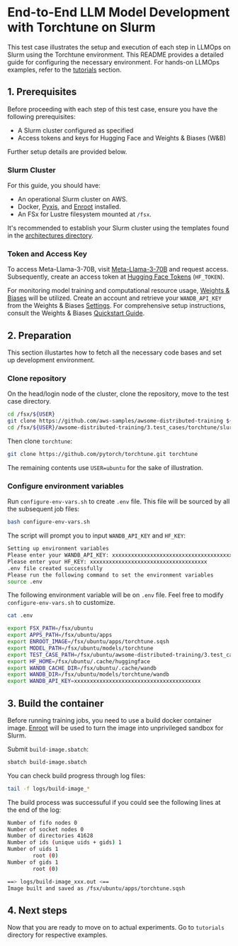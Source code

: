 # End-to-End LLM Model Development with Torchtune on Slurm <!-- omit in toc -->

This test case illustrates the setup and execution of each step in LLMOps on Slurm using the Torchtune environment. This README provides a detailed guide for configuring the necessary environment. For hands-on LLMOps examples, refer to the [tutorials](./tutorials) section.

## 1. Prerequisites

Before proceeding with each step of this test case, ensure you have the following prerequisites:

* A Slurm cluster configured as specified
* Access tokens and keys for Hugging Face and Weights & Biases (W&B)

Further setup details are provided below.

### Slurm Cluster

For this guide, you should have:

* An operational Slurm cluster on AWS.
* Docker, [Pyxis](https://github.com/NVIDIA/pyxis), and [Enroot](https://github.com/NVIDIA/enroot) installed.
* An FSx for Lustre filesystem mounted at `/fsx`.

It's recommended to establish your Slurm cluster using the templates found in the [architectures directory](../../../1.architectures).

### Token and Access Key

To access Meta-Llama-3-70B, visit [Meta-Llama-3-70B](https://huggingface.co/meta-llama/Meta-Llama-3-70B) and request access. Subsequently, create an access token at [Hugging Face Tokens](https://huggingface.co/settings/tokens) (`HF_TOKEN`).

For monitoring model training and computational resource usage, [Weights & Biases](https://wandb.ai/) will be utilized. Create an account and retrieve your `WANDB_API_KEY` from the Weights & Biases [Settings](https://wandb.ai/settings). For comprehensive setup instructions, consult the Weights & Biases [Quickstart Guide](https://docs.wandb.ai/quickstart).

## 2. Preparation

This section illustartes how to fetch all the necessary code bases and set up development environment.

### Clone repository

On the head/login node of the cluster, clone the repository, move to the test case directory.

```bash
cd /fsx/${USER}
git clone https://github.com/aws-samples/awsome-distributed-training ${FSX_PATH}/${USER}/awsome-distributed-training
cd /fsx/${USER}/awsome-distributed-training/3.test_cases/torchtune/slurm
```

Then clone `torchtune`:

```bash
git clone https://github.com/pytorch/torchtune.git torchtune
```

The remaining contents use `USER=ubuntu` for the sake of illustration.

### Configure environment variables

Run `configure-env-vars.sh` to create `.env` file. This file will be sourced by all the subsequent job files:

```bash
bash configure-env-vars.sh
```

The script will prompt you to input `WANDB_API_KEY` and `HF_KEY`:

```bash
Setting up environment variables
Please enter your WANDB_API_KEY: xxxxxxxxxxxxxxxxxxxxxxxxxxxxxxxxxxxxxxxx
Please enter your HF_KEY: xxxxxxxxxxxxxxxxxxxxxxxxxxxxxxxxxxxxx
.env file created successfully
Please run the following command to set the environment variables
source .env
```

The following environment variable will be on `.env` file. Feel free to modify `configure-env-vars.sh` to customize.

```bash
cat .env
```

```bash
export FSX_PATH=/fsx/ubuntu
export APPS_PATH=/fsx/ubuntu/apps
export ENROOT_IMAGE=/fsx/ubuntu/apps/torchtune.sqsh
export MODEL_PATH=/fsx/ubuntu/models/torchtune
export TEST_CASE_PATH=/fsx/ubuntu/awsome-distributed-training/3.test_cases/torchtune/slurm
export HF_HOME=/fsx/ubuntu/.cache/huggingface
export WANDB_CACHE_DIR=/fsx/ubuntu/.cache/wandb
export WANDB_DIR=/fsx/ubuntu/models/torchtune/wandb
export WANDB_API_KEY=xxxxxxxxxxxxxxxxxxxxxxxxxxxxxxxxxxxxxxxx
```

## 3. Build the container

Before running training jobs, you need to use a build docker container image. [Enroot](https://github.com/NVIDIA/enroot) will be used to turn the image into unprivileged sandbox for Slurm.  

Submit `build-image.sbatch`:

```bash
sbatch build-image.sbatch
```

You can check build progress through log files:

```bash
tail -f logs/build-image_*
```

The build process was successuful if you could see the following lines at the end of the log:

```bash
Number of fifo nodes 0
Number of socket nodes 0
Number of directories 41628
Number of ids (unique uids + gids) 1
Number of uids 1
        root (0)
Number of gids 1
        root (0)

==> logs/build-image_xxx.out <==
Image built and saved as /fsx/ubuntu/apps/torchtune.sqsh
```

## 4. Next steps

Now that you are ready to move on to actual experiments. Go to `tutorials` directory for respective examples.

